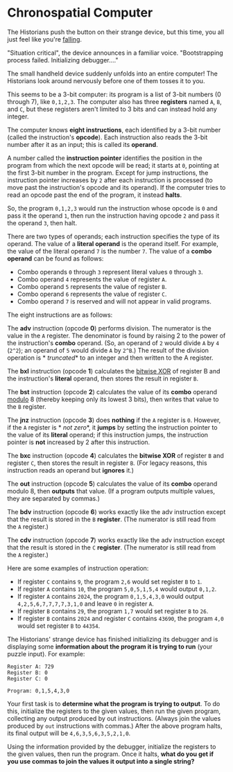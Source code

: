 # Chronospatial Computer

The Historians push the button on their strange device, but this time, you all just feel like
you're [falling](https://adventofcode.com/2018/day/6).

"Situation critical", the device announces in a familiar voice. "Bootstrapping process failed. Initializing
debugger...."

The small handheld device suddenly unfolds into an entire computer! The Historians look around nervously before one of
them tosses it to you.

This seems to be a 3-bit computer: its program is a list of 3-bit numbers (0 through 7), like `0,1,2,3`. The computer
also has three **registers** named `A`, `B`, and `C`, but these registers aren't limited to 3 bits and can instead hold
any integer.

The computer knows **eight instructions**, each identified by a 3-bit number (called the instruction's **opcode**). Each
instruction also reads the 3-bit number after it as an input; this is called its **operand**.

A number called the **instruction pointer** identifies the position in the program from which the next opcode will be
read; it starts at `0`, pointing at the first 3-bit number in the program. Except for jump instructions, the instruction
pointer increases by `2` after each instruction is processed (to move past the instruction's opcode and its operand). If
the computer tries to read an opcode past the end of the program, it instead **halts**.

So, the program `0,1,2,3` would run the instruction whose opcode is `0` and pass it the operand `1`, then run the
instruction having opcode `2` and pass it the operand `3`, then halt.

There are two types of operands; each instruction specifies the type of its operand. The value of a **literal operand**
is the operand itself. For example, the value of the literal operand `7` is the number `7`. The value of a **combo
operand** can be found as follows:

- Combo operands `0` through `3` represent literal values `0` through `3`.
- Combo operand `4` represents the value of register `A`.
- Combo operand `5` represents the value of register `B`.
- Combo operand `6` represents the value of register `C`.
- Combo operand `7` is reserved and will not appear in valid programs.

The eight instructions are as follows:

The **adv** instruction (opcode **0**) performs division. The numerator is the value in the `A` register. The
denominator is found by raising 2 to the power of the instruction's **combo** operand. (So, an operand of `2` would
divide `A` by `4` (`2^2`); an operand of `5` would divide `A` by `2^B`.) The result of the division operation is *
*truncated** to an integer and then written to the A register.

The **bxl** instruction (opcode **1**) calculates the [bitwise XOR](https://en.wikipedia.org/wiki/Bitwise_operation#XOR)
of register B and the instruction's **literal** operand, then stores the result in register `B`.

The **bst** instruction (opcode **2**) calculates the value of its **combo**
operand [modulo](https://en.wikipedia.org/wiki/Modulo) 8 (thereby keeping only its lowest 3 bits), then writes that
value to the `B` register.

The **jnz** instruction (opcode **3**) does **nothing** if the `A` register is `0`. However, if the `A` register is *
*not zero**, it **jumps** by setting the instruction pointer to the value of its **literal** operand; if this
instruction jumps, the instruction pointer is **not** increased by 2 after this instruction.

The **bxc** instruction (opcode **4**) calculates the **bitwise XOR** of register `B` and register `C`, then stores the
result in register `B`. (For legacy reasons, this instruction reads an operand but **ignores** it.)

The **out** instruction (opcode **5**) calculates the value of its **combo** operand modulo 8, then **outputs** that
value. (If a program outputs multiple values, they are separated by commas.)

The **bdv** instruction (opcode **6**) works exactly like the adv instruction except that the result is stored in the
`B` **register**. (The numerator is still read from the `A` register.)

The **cdv** instruction (opcode **7**) works exactly like the adv instruction except that the result is stored in the
`C` **register**. (The numerator is still read from the `A` register.)

Here are some examples of instruction operation:

- If register `C` contains `9`, the program `2,6` would set register `B` to `1`.
- If register `A` contains `10`, the program `5,0,5,1,5,4` would output `0,1,2`.
- If register `A` contains `2024`, the program `0,1,5,4,3,0` would output `4,2,5,6,7,7,7,7,3,1,0` and leave `0` in
  register `A`.
- If register `B` contains `29`, the program `1,7` would set register `B` to `26`.
- If register `B` contains `2024` and register `C` contains `43690`, the program `4,0` would set register `B` to
  `44354`.

The Historians' strange device has finished initializing its debugger and is displaying some **information about the
program it is trying to run** (your puzzle input). For example:

```
Register A: 729
Register B: 0
Register C: 0

Program: 0,1,5,4,3,0
```

Your first task is to **determine what the program is trying to output**. To do this, initialize the registers to the
given values, then run the given program, collecting any output produced by out instructions. (Always join the values
produced by `out` instructions with commas.) After the above program halts, its final output will be
`4,6,3,5,6,3,5,2,1,0`.

Using the information provided by the debugger, initialize the registers to the given values, then run the program. Once
it halts, **what do you get if you use commas to join the values it output into a single string?**

